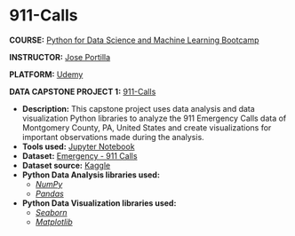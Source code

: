 # 911-Calls

**COURSE:** [Python for Data Science and Machine Learning Bootcamp](https://www.udemy.com/course/python-for-data-science-and-machine-learning-bootcamp/)

**INSTRUCTOR:** [Jose Portilla](https://www.udemy.com/user/joseportilla/)

**PLATFORM:** [Udemy](https://www.udemy.com/)

**DATA CAPSTONE PROJECT 1:** [911-Calls](01-911%20Calls%20Data%20Capstone%20Project.ipynb)

  - **Description:** This capstone project uses data analysis and data visualization Python libraries to analyze the 911 Emergency Calls data of Montgomery County, PA, United States and create visualizations for important observations made during the analysis.
  - **Tools used:** [Jupyter Notebook](https://ipython.org/notebook.html)
  - **Dataset:** [Emergency - 911 Calls](https://www.kaggle.com/mchirico/montcoalert)
  - **Dataset source:** [Kaggle](https://www.kaggle.com/)
  - **Python Data Analysis libraries used:**
    - [_NumPy_](https://numpy.org/)
    - [_Pandas_](https://pandas.pydata.org/)
  - **Python Data Visualization libraries used:**
    - [_Seaborn_](https://seaborn.pydata.org/)
    - [_Matplotlib_](https://matplotlib.org/)
